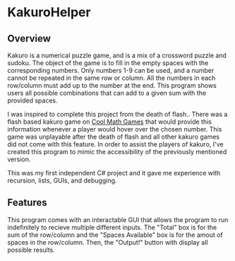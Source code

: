 # KakuroHelper

## Overview

Kakuro is a numerical puzzle game, and is a mix of a crossword puzzle and sudoku. The object of the game is to fill in the empty spaces with the corresponding numbers. Only numbers 1-9 can be used, and a number cannot be repeated in the same row or column. All the numbers in each row/column must add up to the number at the end. This program shows users all possible combinations that can add to a given sum with the provided spaces.

I was inspired to complete this project from the death of flash.. There was a flash based kakuro game on [Cool Math Games](https://www.coolmathgames.com/) that would provide this information whenever a player would hover over the chosen number. This game was unplayable after the death of flash and all other kakuro games did not come with this feature. In order to assist the players of kakuro, I've created this program to mimic the accessibility of the previously mentioned version.

This was my first independent C# project and it gave me experience with recursion, lists, GUIs, and debugging.

## Features

This program comes with an interactable GUI that allows the program to run indefinitely to recieve multiple different inputs. The "Total" box is for the sum of the row/column and the "Spaces Available" box is for the amout of spaces in the row/column. Then, the "Output!" button with display all possible results.
